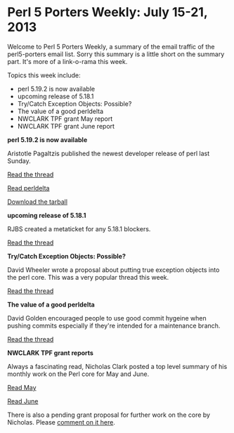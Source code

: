 Perl 5 Porters Weekly: July 15-21, 2013
======================================

Welcome to Perl 5 Porters Weekly, a summary of the email traffic of the
perl5-porters email list.  Sorry this summary is a little short on the 
summary part. It's more of a link-o-rama this week.

Topics this week include:

* perl 5.19.2 is now available
* upcoming release of 5.18.1
* Try/Catch Exception Objects: Possible?
* The value of a good perldelta
* NWCLARK TPF grant May report
* NWCLARK TPF grant June report

**perl 5.19.2 is now available**

Aristotle Pagaltzis published the newest developer release of perl last
Sunday.

[Read the thread][1]

[Read perldelta][2]

[Download the tarball][3]

**upcoming release of 5.18.1**

RJBS created a metaticket for any 5.18.1 blockers.

[Read the thread][4]

**Try/Catch Exception Objects: Possible?**

David Wheeler wrote a proposal about putting true exception
objects into the perl core.  This was a very popular thread
this week.

[Read the thread][5]

**The value of a good perldelta**

David Golden encouraged people to use good commit hygeine when
pushing commits especially if they're intended for a maintenance
branch.

[Read the thread][6]

**NWCLARK TPF grant reports**

Always a fascinating read, Nicholas Clark posted a top level
summary of his monthly work on the Perl core for May and June.

[Read May][7]

[Read June][8]

There is also a pending grant proposal for further work
on the core by Nicholas. Please [comment on it here][9].

[1]: http://www.nntp.perl.org/group/perl.perl5.porters/2013/07/msg204905.html
[2]: https://metacpan.org/module/ARISTOTLE/perl-5.19.2/pod/perldelta.pod
[3]: http://cpan.metacpan.org/authors/id/A/AR/ARISTOTLE/perl-5.19.2.tar.gz
[4]: http://www.nntp.perl.org/group/perl.perl5.porters/2013/07/msg205022.html
[5]: http://www.nntp.perl.org/group/perl.perl5.porters/2013/07/msg204923.html
[6]: http://www.nntp.perl.org/group/perl.perl5.porters/2013/07/msg205114.html
[7]: http://www.nntp.perl.org/group/perl.perl5.porters/2013/07/msg205161.html
[8]: http://www.nntp.perl.org/group/perl.perl5.porters/2013/07/msg205162.html
[9]: http://news.perlfoundation.org/2013/07/grant-extension-request---impr-4.html
